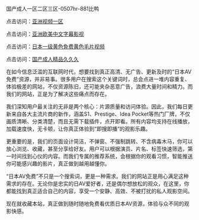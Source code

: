 国产成人一区二区三区-0507hr-881比鸭


点击访问：<a href="https://cfad.pages.dev/">亚洲视频一区</a>

点击访问：<a href="https://gfd-5xg.pages.dev/">亚洲欧美中文字幕影视</a>

点击访问：<a href="https://bsdf-5f5.pages.dev/">日本一级黄色免费黄色毛片视频</a>

点击访问：<a href="https://gda-c7m.pages.dev/">国产成人精品久久久</a>

在如今信息泛滥的互联网时代，想要找到真正高清、无广告、更新及时的“日本AV免费”资源，并非易事。很多用户在搜索这个关键词时，总会点进一堆内容重复、体验极差的网站，不仅资源陈旧，还可能夹杂恶意广告，浪费大量时间和精力。而我们的网站，正是为了解决这些痛点而存在。

我们深知用户最关注的无非是两个核心：片源质量和访问体验。因此，我们每日更新来自各大主流片商的新作，涵盖S1、Prestige、Idea Pocket等热门厂牌，不仅画质清晰、分类清楚，而且无需下载插件，点开即看。所有内容均支持在线播放，加载速度快，无卡顿，让你真正体验到“即搜即播”的观影乐趣。

更重要的是，我们的页面设计简洁，不弹窗、不强制跳转、不含病毒木马，你可以放心浏览、收藏，甚至分享给好友。用户可以根据演员、片名、标签快速筛选，第一时间找到心仪的内容。而我们专属的推荐系统，会根据你的观看习惯，智能推送你可能感兴趣的影片，真正做到越用越懂你。

“日本AV免费”不只是一个搜索词，更是一种需求。我们的网站正是用心满足这种需求的存在。无论你是忠实的日AV爱好者，还是偶尔想放松的观众，在这里，你都能找到真正适合自己的内容，享受一个安静、高效、不被打扰的私人观影空间。

现在就收藏本站，真正做到随时随地免费看优质日本AV资源，体验与众不同的观影快感。


<span style="display:none;">[Canonical link ( https://github.com/nm20250705/687465 ）</span>
